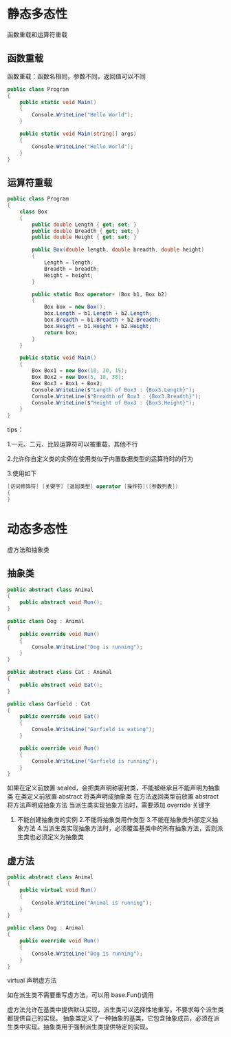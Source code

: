 # 静态多态性

函数重载和运算符重载

## 函数重载

函数重载：函数名相同，参数不同，返回值可以不同

```C#
public class Program
{
    public static void Main()
    {
        Console.WriteLine("Hello World");
    }

    public static void Main(string[] args)
    {
        Console.WriteLine("Hello World");
    }
}
```

## 运算符重载

```C#
public class Program
{
    class Box
    {
        public double Length { get; set; }
        public double Breadth { get; set; }
        public double Height { get; set; }

        public Box(double length, double breadth, double height)
        {
            Length = length;
            Breadth = breadth;
            Height = height;
        }

        public static Box operator+ (Box b1, Box b2)
        {
            Box box = new Box();
            box.Length = b1.Length + b2.Length;
            box.Breadth = b1.Breadth + b2.Breadth;
            box.Height = b1.Height + b2.Height;
            return box;
        }
    }

    public static void Main()
    {
        Box Box1 = new Box(10, 20, 15);
        Box Box2 = new Box(5, 10, 30);
        Box Box3 = Box1 + Box2;
        Console.WriteLine($"Length of Box3 : {Box3.Length}");
        Console.WriteLine($"Breadth of Box3 : {Box3.Breadth}");
        Console.WriteLine($"Height of Box3 : {Box3.Height}");
    }
}
```

tips：

1.一元、二元、比较运算符可以被重载，其他不行

2.允许你自定义类的实例在使用类似于内置数据类型的运算符时的行为

3.使用如下

```C#
[访问修饰符] [关键字] [返回类型] operator [操作符]([参数列表])
{
}
```

# 动态多态性

虚方法和抽象类

## 抽象类

```C#
public abstract class Animal
{
    public abstract void Run();
}

public class Dog : Animal
{
    public override void Run()
    {
        Console.WriteLine("Dog is running");
    }
}

public abstract class Cat : Animal
{
    public abstract void Eat();
}

public class Garfield : Cat
{
    public override void Eat()
    {
        Console.WriteLine("Garfield is eating");
    }

    public override void Run()
    {
        Console.WriteLine("Garfield is running");
    }
}
```

如果在定义前放置 sealed，会把类声明称密封类，不能被继承且不能声明为抽象类
在类定义前放置 abstract 将类声明成抽象类
在方法返回类型前放置 abstract 将方法声明成抽象方法
当派生类实现抽象方法时，需要添加 override 关键字

1. 不能创建抽象类的实例 2.不能将抽象类用作类型 3.不能在抽象类外部定义抽象方法 4.当派生类实现抽象方法时，必须覆盖基类中的所有抽象方法，否则派生类也必须定义为抽象类

## 虚方法

```C#
public abstract class Animal
{
    public virtual void Run()
    {
        Console.WriteLine("Animal is running");
    }
}

public class Dog : Animal
{
    public override void Run()
    {
        Console.WriteLine("Dog is running");
    }
}
```

virtual 声明虚方法

如在派生类不需要重写虚方法，可以用 base.Fun()调用

虚方法允许在基类中提供默认实现，派生类可以选择性地重写。不要求每个派生类都提供自己的实现。
抽象类定义了一种抽象的基类，它包含抽象成员，必须在派生类中实现。抽象类用于强制派生类提供特定的实现。
